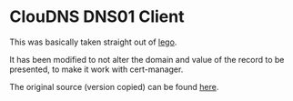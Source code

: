 # ClouDNS DNS01 Client

This was basically taken straight out of [lego](https://github.com/go-acme/lego).

It has been modified to not alter the domain and value of the record to be presented, to make it work with cert-manager.

The original source (version copied) can be found [here](https://github.com/go-acme/lego/tree/8edce3b2cfa77b0a0481aa92540589a4d08ab966/providers/dns/cloudns).
